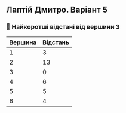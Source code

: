 ## Лаптій Дмитро. Варіант 5
### 🔢 Найкоротші відстані від вершини 3

| Вершина | Відстань |
|---------|----------|
| 1       | 3        |
| 2       | 13       |
| 3       | 0        |
| 4       | 6        |
| 5       | 5        |
| 6       | 4        |




